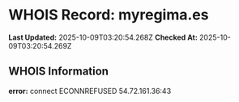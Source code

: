 # WHOIS Record: myregima.es

**Last Updated:** 2025-10-09T03:20:54.268Z
**Checked At:** 2025-10-09T03:20:54.269Z

## WHOIS Information

**error:** connect ECONNREFUSED 54.72.161.36:43

